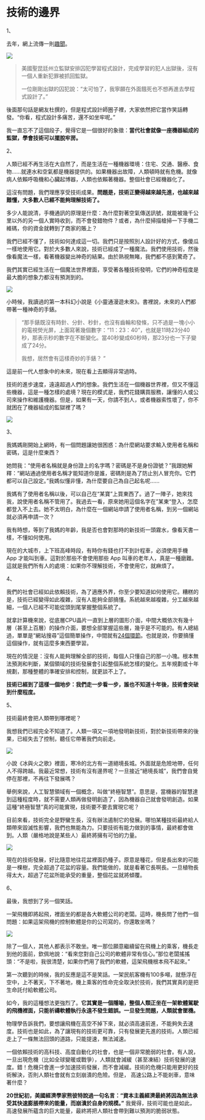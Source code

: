 # 技術的邊界

1、

去年，網上流傳一則[趣聞](https://www.huxiu.com/article/140417.html)。

![](http://www.ruanyifeng.com/blogimg/asset/2017/bg2017032801.jpg)

> 美國聖昆廷州立監獄安排囚犯學習程式設計，完成學習的犯人出獄後，沒有一個人重新犯罪被抓回監獄。
>
> 一位剛剛出獄的囚犯說：“太可怕了，我寧願在外面餓死也不想再進去學程式設計了。”

後面那句話是網友杜撰的，但是程式設計師圈子裡，大家依然把它當作笑話轉發。“你看，程式設計多痛苦，還不如坐牢呢。”

我一直忘不了這個段子，覺得它是一個很好的象徵：**當代社會就像一座機器組成的監獄，學會技術可以擺脫牢房。**

2、

人類已經不再生活在大自然了，而是生活在一種機器環境：住宅、交通、醫療、食物……就連水和空氣都是機器提供的。如果機器出故障，人類頓時就有危機。就像病人依賴呼吸機和心臟起博器，人類也依賴著機器。整個社會已經機器化了。

這沒有問題，我們理應享受技術成果。**問題是，技術正變得越來越先進，也越來越難懂，大多數人已經不能夠理解技術了。**

多少人能說清，手機通訊的原理是什麼：為什麼對著空氣傳送訊號，就能被幾千公里以外的另一個人實時收到，而不會發錯物件？或者，為什麼掃描槍掃一下手機二維碼，你的資金就轉到了商家的賬上？

我們已經不懂了，技術如何達成這一切。我們只是按照別人設計好的方式，像傻瓜一樣地使用它。對於大多數人來說，技術已經成了一種魔法。我們使用技術，然後像看魔法一樣，看著機器變出神奇的結果。由於熟視無睹，我們都不感到驚奇了。

我們其實已經生活在一個魔法世界裡面，享受著各種技術發明，它們的神奇程度是最大膽的想象力都沒有預測到的。

![](http://www.ruanyifeng.com/blogimg/asset/2017/bg2017032802.jpg)

小時候，我讀過的第一本科幻小說是《小靈通漫遊未來》。書裡說，未來的人們都帶著一種神奇的手錶。

> “那手錶既沒有時針、分針、秒針，也沒有齒輪和發條，只不過是一塊小小的電視熒光屏，上面寫著幾個數字：“11：23：40”，也就是11時23分40秒，那表示秒的數字在不斷變化。當40秒變成60秒時，那23分也一下子變成了24分。
>
> 我想，居然會有這樣奇妙的手錶？ ”

這是前一代人想象中的未來，現在看上去顯得非常過時。

技術的進步速度，遠遠超過人們的想象。我們生活在一個機器世界裡，但又不懂這些機器，這是一種怎樣的處境？現在的模式是，我們花錢購買服務，讓懂的人或公司來操作和維護機器。但是，如果有一天，你請不到人，或者機器索性壞了，你不就困在了機器組成的監獄裡了嗎？

![](http://www.ruanyifeng.com/blogimg/asset/2017/bg2017032803.jpg)

3、

我媽媽剛開始上網時，有一個問題讓她很困惑：為什麼網站要求輸入使用者名稱和密碼，這是什麼東西？

她問我：“使用者名稱就是身份證上的名字嗎？密碼是不是身份證號？”我跟她解釋：“網站通過使用者名稱才能知道你是誰，密碼則是為了防止別人冒充你。它們都可以自己設定。”我媽似懂非懂，為什麼要自己為自己起名呢……

我媽有了使用者名稱以後，可以自己在“某寶”上買東西了。過了一陣子，她來找我，說使用者名稱不管用了。我過去一看，原來她用這個名字在”某東“登入，怎麼都登入不上去。她不太明白，為什麼在一個網站申請了使用者名稱，到另一個網站就必須再申請一次？

我有時想，等到了我媽的年齡，我是否也會對那時的新技術一頭霧水，像看天書一樣，不懂如何使用。

現在的大城市，上下班高峰時段，有時你有錢也打不到計程車，必須使用手機 App 才能叫到車。這對於那些不會使用那些 App 叫車的老年人，真是一種磨難。這就是我們所有人的處境：如果你不理解技術，不會使用它，就麻煩了。

4、

我們的社會已經如此依賴技術，為了適應外界，你至少要知道如何使用它。糟糕的是，技術已經變得如此複雜，沒有人能夠全部搞懂。系統越來越複雜，分工越來越細，一個人已經不可能從頭到尾掌握整個系統了。

就拿計算機來說，從底層CPU晶片一直到上層的圖形介面，中間大概依次有幾十層（甚至上百層）的操作介面，要想全部掌握這些層，幾乎是不可能的。有人總結過，單單是“網站搜尋”這個簡單操作，中間就有[24個環節](https://github.com/alex/what-happens-when)。也就是說，你要搞懂這個操作，就有這麼多東西要學習。

現在的情況是：沒有人能夠理解全部的技術，每個人只懂自己的那一小塊。根本無法預測和判斷，某個領域的技術發展會引起整個系統怎樣的變化。五年規劃或十年規劃，那種整體的準確安排和控制，就更談不上了。

**技術已經到了這樣一個地步：我們走一步看一步，誰也不知道十年後，技術會突破到什麼程度。**

5、

技術最終會把人類帶到哪裡呢？

我想我們已經完全不知道了。人類一項又一項地發明新技術，對於新技術帶來的後果，已經失去了控制，聽任它帶著我們向前走。

![](http://www.ruanyifeng.com/blogimg/asset/2017/bg2017032804.jpg)

小說《冰與火之歌》裡面，寒冷的北方有一道絕境長城。外面就是危險地帶，任何人不得跨越。我最近常想，技術有沒有邊界呢？一旦接近“絕境長城”，我們會自覺停在那裡，不再往下發展嗎？

舉例來說，人工智慧領域有一個概念，叫做“終極智慧”。意思是，當機器的智慧達到這種程度時，就不需要人類再做發明創造了，因為機器自己就會發明創造。如果這種“終極智慧”真的可能實現，技術要不要去實現它呢？

目前來看，技術完全是野蠻生長，沒有辦法遏制它的發展。哪怕某種技術最終給人類帶來毀滅性影響，我們也無能為力。只要技術有能力做到的事情，最終都會做到。人類（嚴格地說是某些人）最終將擁有可怕的力量。

![](http://www.ruanyifeng.com/blogimg/asset/2017/bg2017032807.jpg)

現在的技術發展，好比隨意地往花盆裡面扔種子。原意是種花，但是長出來的可能是一棵樹，完全超過了花盆的容量。我們能做的，就是看著它長啊長。一旦植物長得太大，超過了花盆所能承受的重量，整個花盆就將傾覆。

6、

最後，我想到了另一個笑話。

一架飛機即將起飛，裡面坐的都是各大軟體公司的老闆。這時，機長問了他們一個問題：如果這架飛機的控制軟體是你的公司寫的，你還敢坐嗎？

![](http://www.ruanyifeng.com/blogimg/asset/2017/bg2017032805.jpg)

除了一個人，其他人都表示不敢坐。唯一那位願意繼續留在飛機上的乘客，機長走到他的面前，欽佩地說：“看來您對自己公司的軟體非常有信心。”那位老闆搖搖頭：“不是啦，我很清楚，如果你們用了我們的軟體，這架飛機根本飛不起來。”

第一次聽到的時候，我的反應是這不是笑話。一架民航客機有100多噸，就懸浮在空中，上不著天，下不著地，機上乘客的性命完全取決於技術，我們其實真的是把生命託付給軟體公司。

如今，我的這種想法更強烈了。**它其實是一個隱喻，整個人類正坐在一架軟體駕駛的飛機裡面，只能祈禱軟體執行永遠不發生錯誤。一旦發生問題，人類就會墜機。**

物理學告訴我們，要想讓飛機在高空不掉下來，就必須高速前進，不能夠失去速度。技術也是如此，為了讓現有的技術更可靠，只有發展更先進的技術。人類已經走上了一條無法回頭的道路，只能提速，無法減速。

一個依賴技術的高科技、高度自動化的社會，也是一個非常脆弱的社會。有人說，一旦出現危機（比如全球變暖或戰爭），人類就會減緩（甚至凍結）技術發展的速度。錯！危機只會進一步加速技術發展，而不會減緩。技術的危機只能用更好的技術解決，否則人類社會就有立刻崩潰的危險。但是， 高速公路上不能剎車，意味著什麼？

**20世紀初，美國經濟學家熊彼特說過一句名言：“資本主義經濟最終將因為無法承受其快速膨脹帶來的能量，而崩潰於自身的規模。”** 我覺得，技術可能也是如此，高速發展所蘊含的巨大能量，最終將把人類社會帶到難以預測的脆弱狀態。
